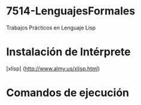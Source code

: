 # 7514-LenguajesFormales

Trabajos Prácticos en Lenguaje Lisp

Instalación de Intérprete
===============================================================================
[xlisp] (http://www.almy.us/xlisp.html)

Comandos de ejecución
===============================================================================

